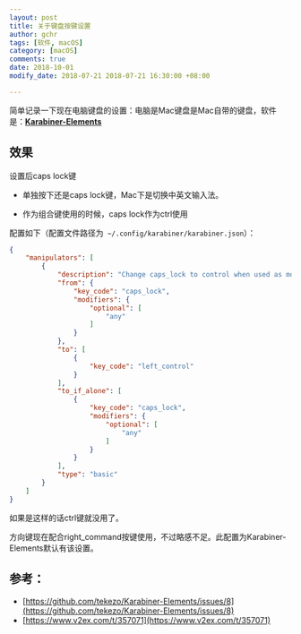 ```yaml
---
layout: post
title: 关于键盘按键设置
author: gchr
tags: [软件, macOS]
category: [macOS]
comments: true
date: 2018-10-01
modify_date: 2018-07-21 2018-07-21 16:30:00 +08:00

---
```


简单记录一下现在电脑键盘的设置：电脑是Mac键盘是Mac自带的键盘，软件是：[**Karabiner-Elements**](https://github.com/tekezo/Karabiner-Elements)

## 效果

设置后caps lock键

* 单独按下还是caps lock键，Mac下是切换中英文输入法。

* 作为组合键使用的时候，caps lock作为ctrl使用

配置如下（配置文件路径为` ~/.config/karabiner/karabiner.json`）：

```json
{
    "manipulators": [
        {
            "description": "Change caps_lock to control when used as modifier, caps_lock when used alone",
            "from": {
                "key_code": "caps_lock",
                "modifiers": {
                    "optional": [
                        "any"
                    ]
                }
            },
            "to": [
                {
                    "key_code": "left_control"
                }
            ],
            "to_if_alone": [
                {
                    "key_code": "caps_lock",
                    "modifiers": {
                        "optional": [
                            "any"
                        ]
                    }
                }
            ],
            "type": "basic"
        }
    ]
}
```


如果是这样的话ctrl键就没用了。

方向键现在配合right_command按键使用，不过略感不足。此配置为Karabiner-Elements默认有该设置。



## 参考：

* [https://github.com/tekezo/Karabiner-Elements/issues/8](https://github.com/tekezo/Karabiner-Elements/issues/8)
* [https://www.v2ex.com/t/357071](https://www.v2ex.com/t/357071)